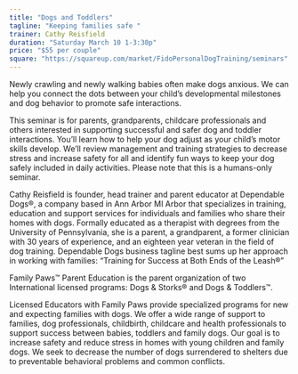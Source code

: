 ```yaml
---
title: "Dogs and Toddlers"
tagline: "Keeping families safe "
trainer: Cathy Reisfield
duration: "Saturday March 10 1-3:30p"
price: "$55 per couple"
square: "https://squareup.com/market/FidoPersonalDogTraining/seminars"
---
```


Newly crawling and newly walking babies often make dogs anxious. We can help you connect the dots between
your child’s developmental milestones and dog behavior to promote safe interactions.

This seminar is for parents, grandparents, childcare professionals and others interested in supporting 
successful and safer dog and toddler interactions. You’ll learn how to help your dog adjust as your child’s 
motor skills develop. We’ll review management and training strategies to decrease stress and increase safety 
for all and identify fun ways to keep your dog safely included in daily activities. Please note that this is a 
humans-only seminar. 

Cathy Reisfield is founder, head trainer and parent educator at Dependable Dogs®, a company based in Ann Arbor MI Arbor that 
specializes in training, education and support services for individuals and families who share their homes with dogs. 
Formally educated as a therapist with degrees from the University of Pennsylvania, she is a parent, a grandparent, a former 
clinician with 30 years of experience, and an eighteen year veteran in the field of dog training. Dependable Dogs business 
tagline best sums up her approach in working with families: “Training for Success at Both Ends of the Leash®”

Family Paws™ Parent Education is the parent organization of two International licensed programs: 
Dogs & Storks® and Dogs & Toddlers™. 

Licensed Educators with Family Paws provide specialized programs for new and expecting families with dogs. 
We offer a wide range of support to families, dog professionals, childbirth, childcare and health professionals 
to support success between babies, toddlers and family dogs. Our goal is to increase safety and reduce stress in 
homes with young children and family dogs. We seek to decrease the number of dogs surrendered to shelters due to 
preventable behavioral problems and common conflicts.

